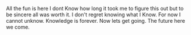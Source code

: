 All the fun is here I dont Know how long it took me to figure this out but to be sincere all was worth it. 
I don't regret knowing what I Know.
For now I cannot unknow.
Knowledge is forever.
Now lets get going.
The future here we come.
